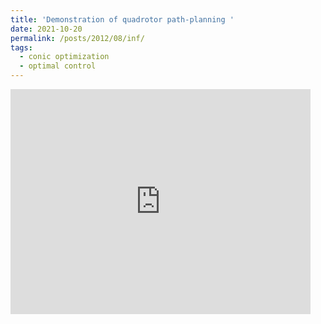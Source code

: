 ```yaml
---
title: 'Demonstration of quadrotor path-planning '
date: 2021-10-20
permalink: /posts/2012/08/inf/
tags:
  - conic optimization
  - optimal control
---
```


<iframe width="480" height="360" src="https://www.youtube.com/embed/_C0A5zX-iqM" frameborder="0"> </iframe>

